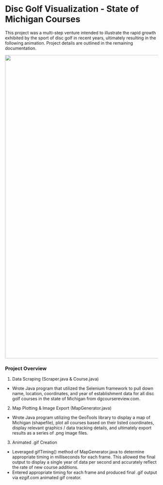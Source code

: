 # Disc Golf Visualization - State of Michigan Courses

This project was a multi-step venture intended to illustrate the rapid growth exhibited by the sport of disc golf in recent years, ultimately resulting in the following animation. Project details are outlined in the remaining documentation.

<img src="/images/_DiscGolfVisualization.gif?raw=true" width="1000px">

### Project Overview

1. Data Scraping (Scraper.java & Course.java)
 - Wrote Java program that utilized the Selenium framework to pull down name, location, coordinates, and year of establishment data for all disc golf courses in the state of Michigan from dgcoursereview.com.
2. Map Plotting & Image Export (MapGenerator.java)
 - Wrote Java program utilizing the GeoTools library to display a map of Michigan (shapefile), plot all courses based on their listed coordinates, display relevant graphics / data tracking details, and ultimately export results as a series of .png image files.
3. Animated .gif Creation
 - Leveraged gifTiming() method of MapGenerator.java to determine appropriate timing in milliseconds for each frame. This allowed the final output to display a single year of data per second and accurately reflect the rate of new course additions.
 - Entered appropriate timing for each frame and produced final .gif output via ezgif.com animated gif creator.